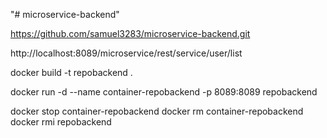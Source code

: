 "# microservice-backend" 

https://github.com/samuel3283/microservice-backend.git

http://localhost:8089/microservice/rest/service/user/list

docker build -t repobackend .

docker run -d --name container-repobackend -p 8089:8089 repobackend




docker stop container-repobackend
docker rm container-repobackend
docker rmi repobackend

